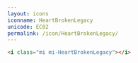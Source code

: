 ```yaml
---
layout: icons
iconname: HeartBrokenLegacy
unicode: EC02
permalink: /icon/HeartBrokenLegacy/
---
```


``` html
<i class="mi mi-HeartBrokenLegacy"></i>
```
